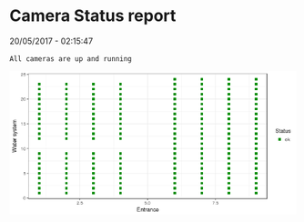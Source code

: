 Camera Status report
================
20/05/2017 - 02:15:47

    All cameras are up and running

![](camreport_files/figure-markdown_github/unnamed-chunk-2-1.png)
